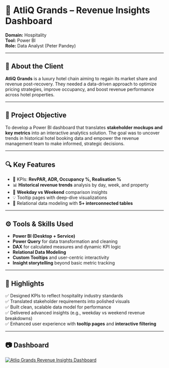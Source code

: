 # 🏨 AtliQ Grands – Revenue Insights Dashboard

**Domain:** Hospitality  
**Tool:** Power BI  
**Role:** Data Analyst (Peter Pandey)

---

## 🏢 About the Client

**AtliQ Grands** is a luxury hotel chain aiming to regain its market share and revenue post-recovery. They needed a data-driven approach to optimize pricing strategies, improve occupancy, and boost revenue performance across hotel properties.

---

## 🎯 Project Objective

To develop a Power BI dashboard that translates **stakeholder mockups and key metrics** into an interactive analytics solution. The goal was to uncover trends in historical hotel booking data and empower the revenue management team to make informed, strategic decisions.

---

## 🔍 Key Features

- 📌 KPIs: **RevPAR, ADR, Occupancy %, Realisation %**
- 📊 **Historical revenue trends** analysis by day, week, and property
- 📅 **Weekday vs Weekend** comparison insights
- 💡 Tooltip pages with deep-dive visualizations
- 🔗 Relational data modeling with **5+ interconnected tables**

---

## ⚙️ Tools & Skills Used

- **Power BI (Desktop + Service)**
- **Power Query** for data transformation and cleaning
- **DAX** for calculated measures and dynamic KPI logic
- **Relational Data Modeling**
- **Custom Tooltips** and user-centric interactivity
- **Insight storytelling** beyond basic metric tracking

---

## 📌 Highlights

✅ Designed KPIs to reflect hospitality industry standards  
✅ Translated stakeholder requirements into polished visuals  
✅ Built clean, scalable data model for performance  
✅ Delivered advanced insights (e.g., weekday vs weekend revenue breakdowns)  
✅ Enhanced user experience with **tooltip pages** and **interactive filtering**

---

## 📷 Dashboard

<a href= "https://app.powerbi.com/view?r=eyJrIjoiNjVjMTEzZGItNGY3YS00M2FkLTk5NzYtMWMyZGI1M2I3ZGY4IiwidCI6ImM2ZTU0OWIzLTVmNDUtNDAzMi1hYWU5LWQ0MjQ0ZGM1YjJjNCJ9">
<img src= "https://github.com/user-attachments/assets/5105c668-3439-4406-b643-3cf1fe891e9b" alt="Atliq Grands Revenue Insights Dashboard" >
</a>

